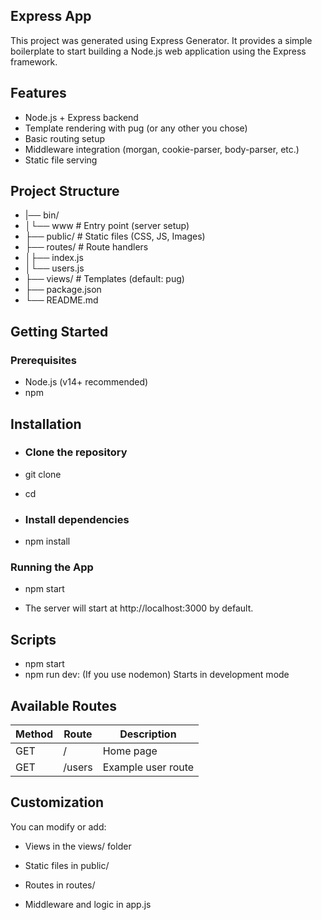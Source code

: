 
## Express App

This project was generated using Express Generator. It provides a simple boilerplate to start building a Node.js web application using the Express framework.
## Features

- Node.js + Express backend
- Template rendering with pug (or any other you chose)
- Basic routing setup
- Middleware integration (morgan, cookie-parser, body-parser, etc.)
- Static file serving



## Project Structure
- |── bin/
- │└── www # Entry point (server setup)
- ├── public/ # Static files (CSS, JS, Images)
- ├── routes/ # Route handlers
- │├── index.js
- │└── users.js
- ├── views/ # Templates (default: pug)
- ├── package.json
- └── README.md
## Getting Started

### Prerequisites

- Node.js (v14+ recommended)
- npm

## Installation

- ### Clone the repository
- git clone <your-repo-url>
- cd <your-project-name>

- ### Install dependencies
- npm install


### Running the App

- npm start


- The server will start at http://localhost:3000 by default.

## Scripts
- npm start
- npm run dev: (If you use nodemon) Starts in development mode

## Available Routes

| Method | Route  | Description        |
|--------|--------|--------------------|
| GET    | /      | Home page          |
| GET    | /users | Example user route |


## Customization
You can modify or add:

- Views in the views/ folder

- Static files in public/

- Routes in routes/

- Middleware and logic in app.js
